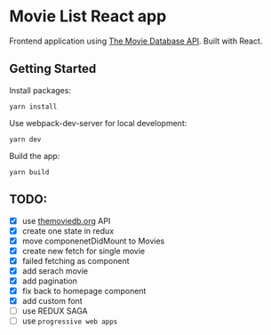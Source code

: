 # Movie List React app

Frontend application using [The Movie Database API](https://developers.themoviedb.org). Built with React.

## Getting Started

Install packages:
```
yarn install
```

Use webpack-dev-server for local development:
```
yarn dev
```

Build the app:
```
yarn build
```

## TODO:
- [x] use [themoviedb.org](https://developers.themoviedb.org/3/getting-started) API
- [x] create one state in redux
- [x] move componenetDidMount to Movies
- [x] create new fetch for single movie
- [x] failed fetching as component
- [x] add serach movie
- [x] add pagination
- [x] fix back to homepage component
- [x] add custom font
- [ ] use REDUX SAGA
- [ ] use `progressive web apps`
